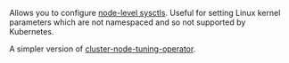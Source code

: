 Allows you to configure [node-level sysctls](https://kubernetes.io/docs/tasks/administer-cluster/sysctl-cluster/#setting-sysctls-for-a-pod).
Useful for setting Linux kernel parameters which are not namespaced and so not supported by Kubernetes.

A simpler version of [cluster-node-tuning-operator](https://github.com/openshift/cluster-node-tuning-operator).
